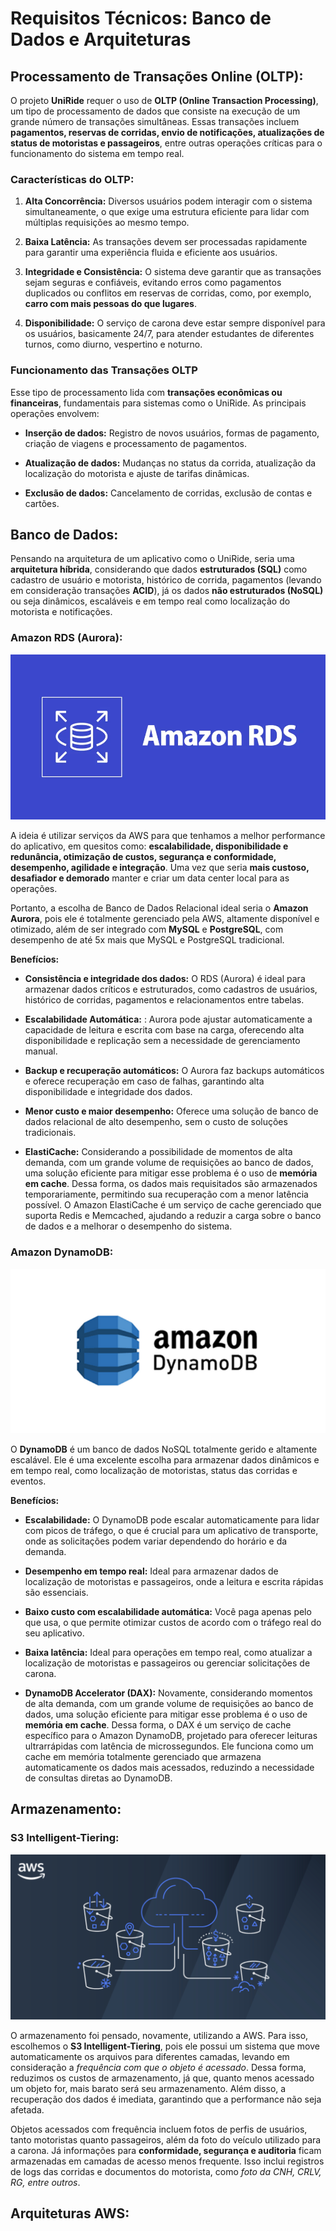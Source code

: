 # **Requisitos Técnicos: Banco de Dados e Arquiteturas**

## **Processamento de Transações Online (OLTP):**

O projeto **UniRide** requer o uso de **OLTP (Online Transaction Processing)**, um tipo de processamento de dados que consiste na execução de um grande número de transações simultâneas. Essas transações incluem **pagamentos, reservas de corridas, envio de notificações, atualizações de status de motoristas e passageiros**, entre outras operações críticas para o funcionamento do sistema em tempo real.

### **Características do OLTP:**

1. **Alta Concorrência:** Diversos usuários podem interagir com o sistema simultaneamente, o que exige uma estrutura eficiente para lidar com múltiplas requisições ao mesmo tempo.

2. **Baixa Latência:** As transações devem ser processadas rapidamente para garantir uma experiência fluida e eficiente aos usuários.

3. **Integridade e Consistência:** O sistema deve garantir que as transações sejam seguras e confiáveis, evitando erros como pagamentos duplicados ou conflitos em reservas de corridas, como, por exemplo, **carro com mais pessoas do que lugares**.

4. **Disponibilidade:** O serviço de carona deve estar sempre disponível para os usuários, basicamente 24/7, para atender estudantes de diferentes turnos, como diurno, vespertino e noturno.

### **Funcionamento das Transações OLTP**
Esse tipo de processamento lida com **transações econômicas ou financeiras**, fundamentais para sistemas como o UniRide. As principais operações envolvem:

- **Inserção de dados:** Registro de novos usuários, formas de pagamento, criação de viagens e processamento de pagamentos.

- **Atualização de dados:** Mudanças no status da corrida, atualização da localização do motorista e ajuste de tarifas dinâmicas.

- **Exclusão de dados:** Cancelamento de corridas, exclusão de contas e cartões.

## **Banco de Dados:**

Pensando na arquitetura de um aplicativo como o UniRide, seria uma **arquitetura híbrida**, considerando que dados **estruturados (SQL)** como cadastro de usuário e motorista, histórico de corrida, pagamentos (levando em consideração transações **ACID**), já os dados **não estruturados (NoSQL)** ou seja dinâmicos, escaláveis e em tempo real como localização do motorista e notificações. 

### **Amazon RDS (Aurora):**

![Amazon RDS](./Assets/amazon-rds.png)

A ideia é utilizar serviços da AWS para que tenhamos a melhor performance do aplicativo, em quesitos como: **escalabilidade, disponibilidade e redunância, otimização de custos, segurança e conformidade, desempenho, agilidade e integração**. Uma vez que seria **mais custoso, desafiador e demorado** manter e criar um data center local para as operações. 

Portanto, a escolha de Banco de Dados Relacional ideal seria o **Amazon Aurora**, pois ele é totalmente gerenciado pela AWS, altamente disponível e otimizado, além de ser integrado com **MySQL** e **PostgreSQL**, com desempenho de até 5x mais que MySQL e PostgreSQL tradicional. 

**Benefícios:**

- **Consistência e integridade dos dados:** O RDS (Aurora) é ideal para armazenar dados críticos e estruturados, como cadastros de usuários, histórico de corridas, pagamentos e relacionamentos entre tabelas.

- **Escalabilidade Automática:** : Aurora pode ajustar automaticamente a capacidade de leitura e escrita com base na carga, oferecendo alta disponibilidade e replicação sem a necessidade de gerenciamento manual.

- **Backup e recuperação automáticos:** O Aurora faz backups automáticos e oferece recuperação em caso de falhas, garantindo alta disponibilidade e integridade dos dados.

- **Menor custo e maior desempenho:** Oferece uma solução de banco de dados relacional de alto desempenho, sem o custo de soluções tradicionais.

- **ElastiCache:** Considerando a possibilidade de momentos de alta demanda, com um grande volume de requisições ao banco de dados, uma solução eficiente para mitigar esse problema é o uso de **memória em cache**. Dessa forma, os dados mais requisitados são armazenados temporariamente, permitindo sua recuperação com a menor latência possível. O Amazon ElastiCache é um serviço de cache gerenciado que suporta Redis e Memcached, ajudando a reduzir a carga sobre o banco de dados e a melhorar o desempenho do sistema.

### **Amazon DynamoDB:**

![Amazon DynamoDB](./Assets/dynamodb.png)

O **DynamoDB** é um banco de dados NoSQL totalmente gerido e altamente escalável. Ele é uma excelente escolha para armazenar dados dinâmicos e em tempo real, como localização de motoristas, status das corridas e eventos.

**Benefícios:**

- **Escalabilidade:** O DynamoDB pode escalar automaticamente para lidar com picos de tráfego, o que é crucial para um aplicativo de transporte, onde as solicitações podem variar dependendo do horário e da demanda.

- **Desempenho em tempo real:** Ideal para armazenar dados de localização de motoristas e passageiros, onde a leitura e escrita rápidas são essenciais.

- **Baixo custo com escalabilidade automática:** Você paga apenas pelo que usa, o que permite otimizar custos de acordo com o tráfego real do seu aplicativo.

- **Baixa latência:** Ideal para operações em tempo real, como atualizar a localização de motoristas e passageiros ou gerenciar solicitações de carona.

- **DynamoDB Accelerator (DAX):** Novamente, considerando momentos de alta demanda, com um grande volume de requisições ao banco de dados, uma solução eficiente para mitigar esse problema é o uso de **memória em cache**. Dessa forma, o DAX é um serviço de cache específico para o Amazon DynamoDB, projetado para oferecer leituras ultrarrápidas com latência de microssegundos. Ele funciona como um cache em memória totalmente gerenciado que armazena automaticamente os dados mais acessados, reduzindo a necessidade de consultas diretas ao DynamoDB.

## **Armazenamento:**

### **S3 Intelligent-Tiering:**

![S3 Intelligent Tiering](./Assets/s3-intelligent-tiering.jpg)

O armazenamento foi pensado, novamente, utilizando a AWS. Para isso, escolhemos o **S3 Intelligent-Tiering**, pois ele possui um sistema que move automaticamente os arquivos para diferentes camadas, levando em consideração a *frequência com que o objeto é acessado*. Dessa forma, reduzimos os custos de armazenamento, já que, quanto menos acessado um objeto for, mais barato será seu armazenamento. Além disso, a recuperação dos dados é imediata, garantindo que a performance não seja afetada.

Objetos acessados com frequência incluem fotos de perfis de usuários, tanto motoristas quanto passageiros, além da foto do veículo utilizado para a carona. Já informações para **conformidade, segurança e auditoria** ficam armazenadas em camadas de acesso menos frequente. Isso inclui registros de logs das corridas e documentos do motorista, como *foto da CNH, CRLV, RG, entre outros*.

## **Arquiteturas AWS:** 